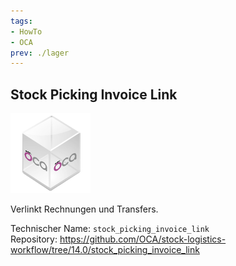 ```yaml
---
tags:
- HowTo
- OCA
prev: ./lager
---
```

## Stock Picking Invoice Link
![icon_oca_app](assets/icon_oca_app.png)

Verlinkt Rechnungen und Transfers.

Technischer Name: `stock_picking_invoice_link`\
Repository: <https://github.com/OCA/stock-logistics-workflow/tree/14.0/stock_picking_invoice_link>
